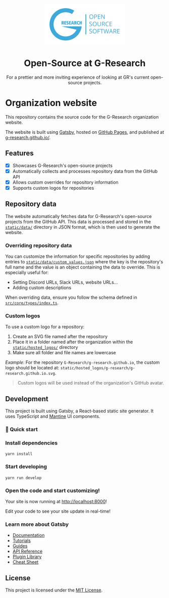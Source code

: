 <div align="center">
  <a href="https://g-research.github.io/">
    <img alt="G-Research" src="https://github.com/G-Research/brand/raw/main/logo/GR-OSS/logo.svg" height="128" />
  </a>
   <h1>Open-Source at G-Research</h1>
   <p>For a prettier and more inviting experience of looking at GR's current open-source projects.</p>
</div>

# Organization website

This repository contains the source code for the G-Research organization website.

The website is built using [Gatsby](https://www.gatsbyjs.com/), hosted on [GitHub Pages](https://pages.github.com/), and
published at [g-research.github.io/](https://g-research.github.io/).

## Features

- [x] Showcases G-Research's open-source projects
- [x] Automatically collects and processes repository data from the GitHub API
- [x] Allows custom overrides for repository information
- [x] Supports custom logos for repositories

## Repository data

The website automatically fetches data for G-Research's open-source projects from the GitHub API. This data is processed
and stored in the [`static/data/`](./static/data/) directory in JSON format, which is then used to generate the website.

### Overriding repository data

You can customize the information for specific repositories by adding entries
to [`static/data/custom_values.json`](./static/data/custom_values.json) where the key is the repository's full name and
the value is an object containing the data to override. This is especially useful for:

- Setting Discord URLs, Slack URLs, website URLs...
- Adding custom descriptions

When overriding data, ensure you follow the schema defined in [`src/core/types/index.ts`](./src/core/types/index.ts).

### Custom logos

To use a custom logo for a repository:

1. Create an SVG file named after the repository
2. Place it in a folder named after the organization within the [`static/hosted_logos/`](./static/hosted_logos/)
   directory
3. Make sure all folder and file names are lowercase

*Example*:
For the repository `G-Research/g-research.github.io`, the custom logo should be located
at: `static/hosted_logos/g-research/g-research.github.io.svg`.

> Custom logos will be used instead of the organization's GitHub avatar.

## Development

This project is built using Gatsby, a React-based static site generator. It uses TypeScript
and [Mantine](https://mantine.dev/) UI components.

### 🚀 Quick start

### Install dependencies

```shell
yarn install
```

### Start developing

```shell
yarn run develop
```

### Open the code and start customizing!

Your site is now running at [http://localhost:8000](http://localhost:8000)!

Edit your code to see your site update in real-time!

### Learn more about Gatsby

- [Documentation](https://www.gatsbyjs.com/docs/?utm_source=starter&utm_medium=readme&utm_campaign=minimal-starter-ts)
- [Tutorials](https://www.gatsbyjs.com/docs/tutorial/?utm_source=starter&utm_medium=readme&utm_campaign=minimal-starter-ts)
- [Guides](https://www.gatsbyjs.com/docs/how-to/?utm_source=starter&utm_medium=readme&utm_campaign=minimal-starter-ts)
- [API Reference](https://www.gatsbyjs.com/docs/api-reference/?utm_source=starter&utm_medium=readme&utm_campaign=minimal-starter-ts)
- [Plugin Library](https://www.gatsbyjs.com/plugins?utm_source=starter&utm_medium=readme&utm_campaign=minimal-starter-ts)
- [Cheat Sheet](https://www.gatsbyjs.com/docs/cheat-sheet/?utm_source=starter&utm_medium=readme&utm_campaign=minimal-starter-ts)

## License

This project is licensed under the [MIT License](./LICENSE).